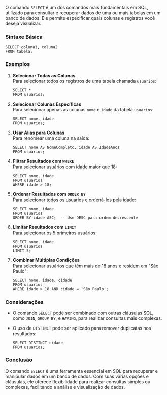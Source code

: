O comando `SELECT` é um dos comandos mais fundamentais em SQL, utilizado para consultar e recuperar dados de uma ou mais tabelas em um banco de dados. Ele permite especificar quais colunas e registros você deseja visualizar.

### Sintaxe Básica

```
SELECT coluna1, coluna2
FROM tabela;
```

### Exemplos

1. **Selecionar Todas as Colunas**  
    Para selecionar todos os registros de uma tabela chamada `usuarios`:
    
    ```
    SELECT *
    FROM usuarios;
    ```

2. **Selecionar Colunas Específicas**  
    Para selecionar apenas as colunas `nome` e `idade` da tabela `usuarios`:
    
    ```
    SELECT nome, idade
    FROM usuarios;
    ```

3. **Usar Alias para Colunas**  
    Para renomear uma coluna na saída:
    
    ```
    SELECT nome AS NomeCompleto, idade AS IdadeAnos
    FROM usuarios;
    ```

4. **Filtrar Resultados com `WHERE`**  
    Para selecionar usuários com idade maior que 18:
    
    ```
    SELECT nome, idade
    FROM usuarios
    WHERE idade > 18;
    ```

5. **Ordenar Resultados com `ORDER BY`**  
    Para selecionar todos os usuários e ordená-los pela idade:
    
    ```
    SELECT nome, idade
    FROM usuarios
    ORDER BY idade ASC;  -- Use DESC para ordem decrescente
    ```

6. **Limitar Resultados com `LIMIT`**  
    Para selecionar os 5 primeiros usuários:
    
    ```
    SELECT nome, idade
    FROM usuarios
    LIMIT 5;
    ```

7. **Combinar Múltiplas Condições**  
    Para selecionar usuários que têm mais de 18 anos e residem em "São Paulo":
    
    ```
    SELECT nome, idade, cidade
    FROM usuarios
    WHERE idade > 18 AND cidade = 'São Paulo';
    ```

### Considerações

- O comando `SELECT` pode ser combinado com outras cláusulas SQL, como `JOIN`, `GROUP BY`, e `HAVING`, para realizar consultas mais complexas.
- O uso de `DISTINCT` pode ser aplicado para remover duplicatas nos resultados:
    
    ```
    SELECT DISTINCT cidade
    FROM usuarios;
    ```
    

### Conclusão

O comando `SELECT` é uma ferramenta essencial em SQL para recuperar e manipular dados em um banco de dados. Com suas várias opções e cláusulas, ele oferece flexibilidade para realizar consultas simples ou complexas, facilitando a análise e visualização de dados.